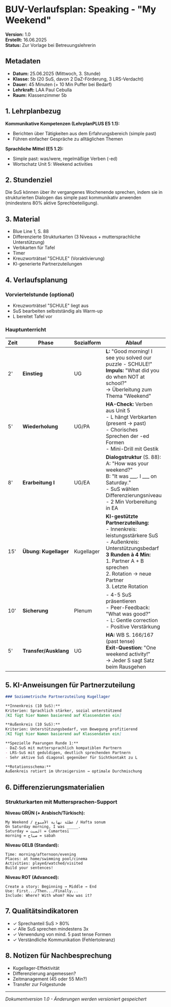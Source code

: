 # BUV-Verlaufsplan: Speaking - "My Weekend"
**Version:** 1.0  
**Erstellt:** 16.06.2025  
**Status:** Zur Vorlage bei Betreuungslehrerin

## Metadaten
- **Datum:** 25.06.2025 (Mittwoch, 3. Stunde)  
- **Klasse:** 5b (20 SuS, davon 2 DaZ-Förderung, 3 LRS-Verdacht)
- **Dauer:** 45 Minuten (+ 10 Min Puffer bei Bedarf)
- **Lehrkraft:** LAA Paul Cebulla  
- **Raum:** Klassenzimmer 5b

## 1. Lehrplanbezug
**Kommunikative Kompetenzen (LehrplanPLUS E5 1.1):**
- Berichten über Tätigkeiten aus dem Erfahrungsbereich (simple past)
- Führen einfacher Gespräche zu alltäglichen Themen

**Sprachliche Mittel (E5 1.2):**
- Simple past: was/were, regelmäßige Verben (-ed)
- Wortschatz Unit 5: Weekend activities

## 2. Stundenziel
Die SuS können über ihr vergangenes Wochenende sprechen, indem sie in strukturierten Dialogen das simple past kommunikativ anwenden (mindestens 80% aktive Sprechbeteiligung).

## 3. Material
- Blue Line 1, S. 88
- Differenzierte Strukturkarten (3 Niveaus + muttersprachliche Unterstützung)
- Verbkarten für Tafel
- Timer
- Kreuzworträtsel "SCHULE" (Voraktivierung)
- KI-generierte Partnerzuteilungen

## 4. Verlaufsplanung

### Vorviertelstunde (optional)
- Kreuzworträtsel "SCHULE" liegt aus
- SuS bearbeiten selbstständig als Warm-up
- L bereitet Tafel vor

### Hauptunterricht

| Zeit | Phase | Sozialform | Ablauf | Differenzierung |
|------|-------|------------|--------|-----------------|
| 2' | **Einstieg** | UG | **L:** "Good morning! I see you solved our puzzle - SCHULE!"<br>**Impuls:** "What did you do when NOT at school?"<br>→ Überleitung zum Thema "Weekend" | Aktivierung Vorwissen |
| 5' | **Wiederholung** | UG/PA | **HA-Check:** Verben aus Unit 5<br>- L hängt Verbkarten (present → past)<br>- Chorisches Sprechen der -ed Formen<br>- Mini-Drill mit Gestik | DaZ: Bildkarten<br>LRS: Farbcodierung |
| 8' | **Erarbeitung I** | UG/EA | **Dialogstruktur** (S. 88):<br>A: "How was your weekend?"<br>B: "It was ___. I ___ on Saturday."<br>- SuS wählen Differenzierungsniveau<br>- 2 Min Vorbereitung in EA | **3 Niveaus:**<br>🟢 Vollständige Sätze<br>🟡 Halboffene Struktur<br>🔴 Nur Keywords |
| 15' | **Übung: Kugellager** | Kugellager | **KI-gestützte Partnerzuteilung:**<br>- Innenkreis: leistungsstärkere SuS<br>- Außenkreis: Unterstützungsbedarf<br>**3 Runden à 4 Min:**<br>1. Partner A + B sprechen<br>2. Rotation → neue Partner<br>3. Letzte Rotation | **KI-Kriterien:**<br>- Sprachniveau-Mix<br>- Soziale Kompatibilität<br>- DaZ-Muttersprachen |
| 10' | **Sicherung** | Plenum | - 4-5 SuS präsentieren<br>- Peer-Feedback: "What was good?"<br>- L: Gentle correction<br>- Positive Verstärkung | Freiwillige Meldungen<br>Verschiedene Niveaus |
| 5' | **Transfer/Ausklang** | UG | **HA:** WB S. 166/167 (past tense)<br>**Exit-Question:** "One weekend activity!"<br>→ Jeder S sagt Satz beim Rausgehen | Individuelles Tempo |

## 5. KI-Anweisungen für Partnerzuteilung

```markdown
### Soziometrische Partnerzuteilung Kugellager

**Innenkreis (10 SuS):**
Kriterien: Sprachlich stärker, sozial unterstützend
[KI fügt hier Namen basierend auf Klassendaten ein]

**Außenkreis (10 SuS):**
Kriterien: Unterstützungsbedarf, von Bewegung profitierend
[KI fügt hier Namen basierend auf Klassendaten ein]

**Spezielle Paarungen Runde 1:**
- DaZ-SuS mit muttersprachlich kompatiblen Partnern
- LRS-SuS mit geduldigen, deutlich sprechenden Partnern
- Sehr aktive SuS diagonal gegenüber für Sichtkontakt zu L

**Rotationsschema:**
Außenkreis rotiert im Uhrzeigersinn → optimale Durchmischung
```

## 6. Differenzierungsmaterialien

### Strukturkarten mit Muttersprachen-Support

**Niveau GRÜN (+ Arabisch/Türkisch):**
```
My Weekend / عطلة نهاية الأسبوع / Hafta sonum
On Saturday morning, I was _____.
Saturday = السبت = Cumartesi
morning = صباح = sabah
```

**Niveau GELB (Standard):**
```
Time: morning/afternoon/evening
Places: at home/swimming pool/cinema
Activities: played/watched/visited
Build your sentences!
```

**Niveau ROT (Advanced):**
```
Create a story: Beginning → Middle → End
Use: First.../Then.../Finally...
Include: Where? With whom? How was it?
```

## 7. Qualitätsindikatoren
- ✓ Sprechanteil SuS > 80%
- ✓ Alle SuS sprechen mindestens 3x
- ✓ Verwendung von mind. 5 past tense Formen
- ✓ Verständliche Kommunikation (Fehlertoleranz)

## 8. Notizen für Nachbesprechung
- Kugellager-Effektivität
- Differenzierung angemessen?
- Zeitmanagement (45 oder 55 Min?)
- Transfer zur Folgestunde

---
*Dokumentversion 1.0 - Änderungen werden versioniert gespeichert*